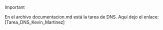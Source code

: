 >[!IMPORTANT]
>En el archivo documentacion.md está la tarea de DNS. Aquí dejo el enlace:
>[Tarea_DNS_Kevin_Martinez]